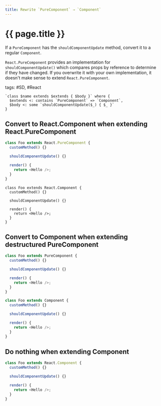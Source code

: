 ```yaml
---
title: Rewrite `PureComponent` ⇒ `Component`
---
```


# {{ page.title }}

If a `PureComponent` has the `shouldComponentUpdate` method, convert it to a regular `Component`.

`React.PureComponent` provides an implementation for `shouldComponentUpdate()` which compares props by reference to determine if they have changed.
If you overwrite it with your own implementation, it doesn't make sense to extend `React.PureComponent`.

tags: #SD, #React

```grit
`class $name extends $extends { $body }` where {
  $extends <: contains `PureComponent` => `Component`,
  $body <: some `shouldComponentUpdate($_) { $_ }`
}
```

## Convert to React.Component when extending React.PureComponent

```javascript
class Foo extends React.PureComponent {
  customMethod() {}

  shouldComponentUpdate() {}

  render() {
    return <Hello />;
  }
}
```

```
class Foo extends React.Component {
  customMethod() {}

  shouldComponentUpdate() {}

  render() {
    return <Hello />;
  }
}
```

## Convert to Component when extending destructured PureComponent

```javascript
class Foo extends PureComponent {
  customMethod() {}

  shouldComponentUpdate() {}

  render() {
    return <Hello />;
  }
}
```

```typescript
class Foo extends Component {
  customMethod() {}

  shouldComponentUpdate() {}

  render() {
    return <Hello />;
  }
}
```

## Do nothing when extending Component

```javascript
class Foo extends React.Component {
  customMethod() {}

  shouldComponentUpdate() {}

  render() {
    return <Hello />;
  }
}
```
